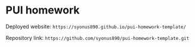 # PUI homework

Deployed website: `https://syonus890.github.io/pui-homework-template/`

Repository link: `https://github.com/syonus890/pui-homework-template.git`
